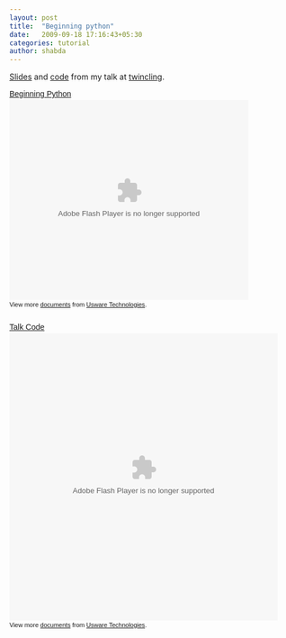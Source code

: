 ```yaml
---
layout: post
title:  "Beginning python"
date:   2009-09-18 17:16:43+05:30
categories: tutorial
author: shabda
---
```

[Slides](http://www.slideshare.net/uswaretech/beginning-python) and [code](http://bit.ly/pytalk) from my talk at [twincling](http://twincling.org/node/725). 

<div style="width:425px;text-align:left" id="__ss_1991104"><a style="font:14px Helvetica,Arial,Sans-serif;display:block;margin:12px 0 3px 0;text-decoration:underline;" href="http://www.slideshare.net/uswaretech/beginning-python" title="Beginning Python">Beginning Python</a><object style="margin:0px" width="425" height="355"><param name="movie" value="http://static.slidesharecdn.com/swf/ssplayer2.swf?doc=talk-090913073858-phpapp02&stripped_title=beginning-python" /><param name="allowFullScreen" value="true"/><param name="allowScriptAccess" value="always"/><embed src="http://static.slidesharecdn.com/swf/ssplayer2.swf?doc=talk-090913073858-phpapp02&stripped_title=beginning-python" type="application/x-shockwave-flash" allowscriptaccess="always" allowfullscreen="true" width="425" height="355"></embed></object><div style="font-size:11px;font-family:tahoma,arial;height:26px;padding-top:2px;">View more <a style="text-decoration:underline;" href="http://www.slideshare.net/">documents</a> from <a style="text-decoration:underline;" href="http://www.slideshare.net/uswaretech">Usware Technologies</a>.</div></div>


<div style="width:477px;text-align:left" id="__ss_1995742"><a style="font:14px Helvetica,Arial,Sans-serif;display:block;margin:12px 0 3px 0;text-decoration:underline;" href="http://www.slideshare.net/uswaretech/talk-code" title="Talk Code">Talk Code</a><object style="margin:0px" width="477" height="510"><param name="movie" value="http://static.slidesharecdn.com/swf/ssplayerd.swf?doc=talkcode-090914105528-phpapp01&stripped_title=talk-code" /><param name="allowFullScreen" value="true"/><param name="allowScriptAccess" value="always"/><embed src="http://static.slidesharecdn.com/swf/ssplayerd.swf?doc=talkcode-090914105528-phpapp01&stripped_title=talk-code" type="application/x-shockwave-flash" allowscriptaccess="always" allowfullscreen="true" width="477" height="510"></embed></object><div style="font-size:11px;font-family:tahoma,arial;height:26px;padding-top:2px;">View more <a style="text-decoration:underline;" href="http://www.slideshare.net/">documents</a> from <a style="text-decoration:underline;" href="http://www.slideshare.net/uswaretech">Usware Technologies</a>.</div></div>

